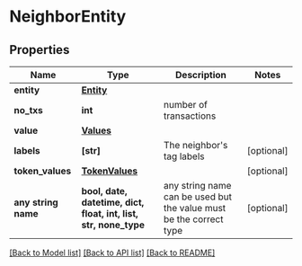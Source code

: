 # NeighborEntity


## Properties
Name | Type | Description | Notes
------------ | ------------- | ------------- | -------------
**entity** | [**Entity**](Entity.md) |  | 
**no_txs** | **int** | number of transactions | 
**value** | [**Values**](Values.md) |  | 
**labels** | **[str]** | The neighbor&#39;s tag labels | [optional] 
**token_values** | [**TokenValues**](TokenValues.md) |  | [optional] 
**any string name** | **bool, date, datetime, dict, float, int, list, str, none_type** | any string name can be used but the value must be the correct type | [optional]

[[Back to Model list]](../README.md#documentation-for-models) [[Back to API list]](../README.md#documentation-for-api-endpoints) [[Back to README]](../README.md)


